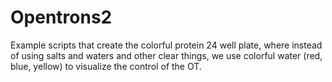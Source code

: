 # Opentrons2
Example scripts that create the colorful protein 24 well plate, where instead of using salts and waters and other clear things, we use colorful water (red, blue, yellow) to visualize the control of the OT.

